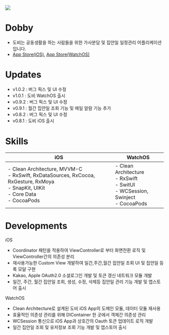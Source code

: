 <img src="https://www.notion.so/image/https%3A%2F%2Fs3-us-west-2.amazonaws.com%2Fsecure.notion-static.com%2F93e1f07b-b92d-4bd7-90b5-1adab5a6cd22%2F%25E1%2584%2589%25E1%2585%25B3%25E1%2584%258F%25E1%2585%25B3%25E1%2584%2585%25E1%2585%25B5%25E1%2586%25AB%25E1%2584%2589%25E1%2585%25A3%25E1%2586%25BA_2023-03-28_%25E1%2584%258B%25E1%2585%25A9%25E1%2584%2592%25E1%2585%25AE_8.38.42.png?id=fe2853cc-cce0-4932-bf5c-821e3eda44b8&table=block&spaceId=7259ba1a-b2b5-4486-bd5c-d91a9add4772&width=2000&userId=0d7b2f52-1938-4977-938a-681b493859bd&cache=v2">
</br>

# Dobby
- 도비는 공동생활을 하는 사람들을 위한 가사분담 및 집안일 일정관리 어플리케이션 입니다.
- [App Store(iOS)](https://apps.apple.com/kr/app/id1658783993), [App Store(WatchOS)](https://apps.apple.com/kr/app/id1658783993?platform=appleWatch)

# Updates
- v1.0.2 : 버그 픽스 및 UI 수정
- v1.0.1 : 도비 WatchOS 출시
- v0.9.2 : 버그 픽스 및 UI 수정
- v0.9.1 : 월간 집안일 조회 기능 및 매일 알람 기능 추가
- v0.8.2 : 버그 픽스 및 UI 수정
- v0.8.1 : 도비 iOS 출시

# Skills

| iOS                                                                                                                                        | WatchOS                                                                                   |
|--------------------------------------------------------------------------------------------------------------------------------------------|-------------------------------------------------------------------------------------------|
| - Clean Architecture, MVVM-C<br>- RxSwift, RxDataSources, RxCocoa, RxGesture, RxMoya<br>- SnapKit, UIKit<br>- Core Data<br>- CocoaPods | - Clean Architecture<br>- RxSwift<br>- SwitUI<br>- WCSession, Swinject<br>- CocoaPods |

# Developments
iOS
- Coordinator 패턴을 적용하여 ViewController로 부터 화면전환 로직 및 ViewController간의 의존성 분리
- 재사용가능한 Custom View 개발하여 일간,주간,월간 집안일 조회 UI 및 집안일 등록 모달 구현
- Kakao, Apple OAuth2.0 소셜로그인 개발 및 토큰 갱신 네트워크 모듈 개발
- 일간, 주간, 월간 집안일 조회, 생성, 수정, 삭제등 집안일 관리 기능 개발 및 앱스토어 출시

WatchOS
<br>
- Clean Architecture로 설계된 도비 iOS App의 도메인 모듈, 데이터 모듈 재사용
- 효율적인 의존성 관리를 위해 DIContainer 한 곳에서 객체간 의존성 관리
- WCSession 통신으로 iOS App과 상호간의 Oauth 토큰 업데이트 로직 개발
- 일간 집안일 조회 및 유저정보 조회 기능 개발 및 앱스토어 출시
